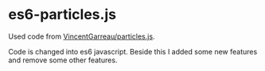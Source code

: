 # es6-particles.js
Used code from [VincentGarreau/particles.js](https://github.com/VincentGarreau/particles.js).

Code is changed into es6 javascript. Beside this I added some new features and remove some other features.
